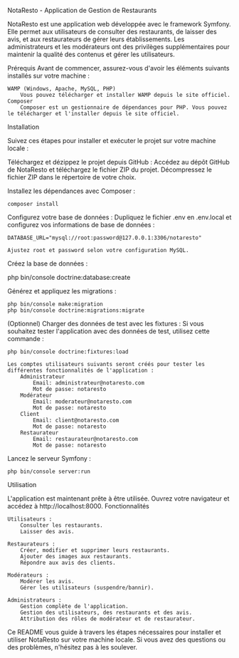 NotaResto - Application de Gestion de Restaurants

NotaResto est une application web développée avec le framework Symfony. Elle permet aux utilisateurs de consulter des restaurants, de laisser des avis, et aux restaurateurs de gérer leurs établissements. Les administrateurs et les modérateurs ont des privilèges supplémentaires pour maintenir la qualité des contenus et gérer les utilisateurs.

Prérequis
Avant de commencer, assurez-vous d'avoir les éléments suivants installés sur votre machine :

    WAMP (Windows, Apache, MySQL, PHP)
        Vous pouvez télécharger et installer WAMP depuis le site officiel.
    Composer
        Composer est un gestionnaire de dépendances pour PHP. Vous pouvez le télécharger et l'installer depuis le site officiel.

Installation

Suivez ces étapes pour installer et exécuter le projet sur votre machine locale :

Téléchargez et dézippez le projet depuis GitHub :
      Accédez au dépôt GitHub de NotaResto et téléchargez le fichier ZIP du projet.
      Décompressez le fichier ZIP dans le répertoire de votre choix.

Installez les dépendances avec Composer :

    composer install

Configurez votre base de données :
  Dupliquez le fichier .env en .env.local et configurez vos informations de base de données :

    DATABASE_URL="mysql://root:password@127.0.0.1:3306/notaresto"

    Ajustez root et password selon votre configuration MySQL.

Créez la base de données :

php bin/console doctrine:database:create

Générez et appliquez les migrations :

    php bin/console make:migration
    php bin/console doctrine:migrations:migrate

(Optionnel) Charger des données de test avec les fixtures :
  Si vous souhaitez tester l'application avec des données de test, utilisez cette commande :

    php bin/console doctrine:fixtures:load

    Les comptes utilisateurs suivants seront créés pour tester les différentes fonctionnalités de l'application :
        Administrateur
            Email: administrateur@notaresto.com
            Mot de passe: notaresto
        Modérateur
            Email: moderateur@notaresto.com
            Mot de passe: notaresto
        Client
            Email: client@notaresto.com
            Mot de passe: notaresto
        Restaurateur
            Email: restaurateur@notaresto.com
            Mot de passe: notaresto

Lancez le serveur Symfony :

    php bin/console server:run

Utilisation

L'application est maintenant prête à être utilisée. Ouvrez votre navigateur et accédez à http://localhost:8000.
Fonctionnalités

    Utilisateurs :
        Consulter les restaurants.
        Laisser des avis.

    Restaurateurs :
        Créer, modifier et supprimer leurs restaurants.
        Ajouter des images aux restaurants.
        Répondre aux avis des clients.

    Modérateurs :
        Modérer les avis.
        Gérer les utilisateurs (suspendre/bannir).

    Administrateurs :
        Gestion complète de l'application.
        Gestion des utilisateurs, des restaurants et des avis.
        Attribution des rôles de modérateur et de restaurateur.

Ce README vous guide à travers les étapes nécessaires pour installer et utiliser NotaResto sur votre machine locale. Si vous avez des questions ou des problèmes, n'hésitez pas à les soulever.
